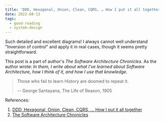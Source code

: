 ```yaml
---
title: 'DDD, Hexagonal, Onion, Clean, CQRS, … How I put it all together'
date: 2022-08-13
tags:
  - good-reading
  - system-design
---
```


Such detailed and excellent diagrams! I always cannot well understand "Inversion
of control" and apply it in real cases, though it seems pretty straightforward.

This post is a part of author's _The Software Architecture Chronicles_. As the
author wrote: _In them, I write about what I've learned about Software
Architecture, how I think of it, and how I use that knowledge._

> Those who fail to learn History are doomed to repeat it.
>
> -- George Santayana, The Life of Reason, 1905

References:

1. [DDD, Hexagonal, Onion, Clean, CQRS, … How I put it all together](https://herbertograca.com/2017/11/16/explicit-architecture-01-ddd-hexagonal-onion-clean-cqrs-how-i-put-it-all-together/)
2. [The Software Architecture Chronicles](https://herbertograca.com/2017/07/03/the-software-architecture-chronicles/)

